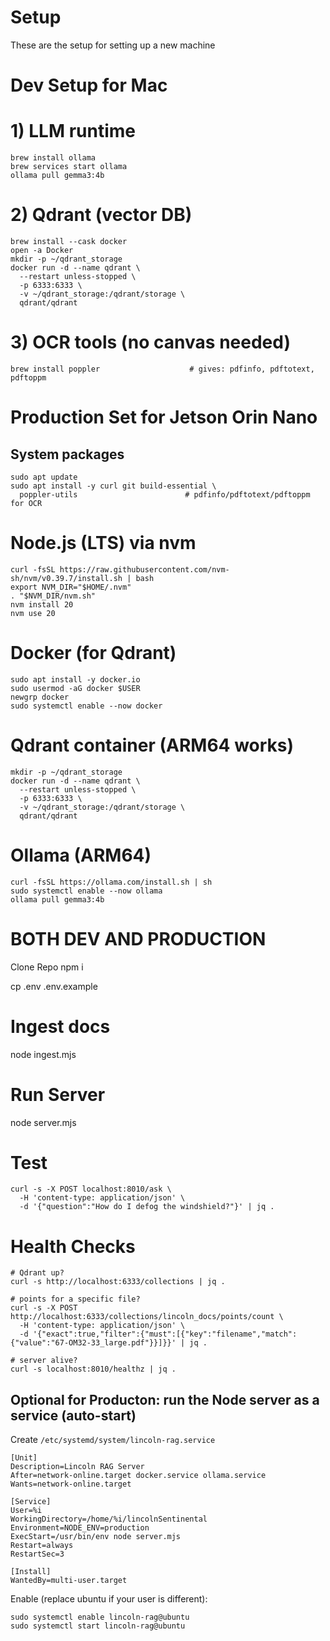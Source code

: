 # Setup
These are the setup for setting up a new machine

# Dev Setup for Mac

# 1) LLM runtime
```
brew install ollama
brew services start ollama
ollama pull gemma3:4b
```

# 2) Qdrant (vector DB)
```
brew install --cask docker
open -a Docker
mkdir -p ~/qdrant_storage
docker run -d --name qdrant \
  --restart unless-stopped \
  -p 6333:6333 \
  -v ~/qdrant_storage:/qdrant/storage \
  qdrant/qdrant
```

# 3) OCR tools (no canvas needed)
```
brew install poppler                    # gives: pdfinfo, pdftotext, pdftoppm
```

# Production Set for Jetson Orin Nano

## System packages
```
sudo apt update
sudo apt install -y curl git build-essential \
  poppler-utils                        # pdfinfo/pdftotext/pdftoppm for OCR
```

# Node.js (LTS) via nvm
```
curl -fsSL https://raw.githubusercontent.com/nvm-sh/nvm/v0.39.7/install.sh | bash
export NVM_DIR="$HOME/.nvm"
. "$NVM_DIR/nvm.sh"
nvm install 20
nvm use 20
```

# Docker (for Qdrant)
```
sudo apt install -y docker.io
sudo usermod -aG docker $USER
newgrp docker
sudo systemctl enable --now docker
```

# Qdrant container (ARM64 works)
```
mkdir -p ~/qdrant_storage
docker run -d --name qdrant \
  --restart unless-stopped \
  -p 6333:6333 \
  -v ~/qdrant_storage:/qdrant/storage \
  qdrant/qdrant
```

# Ollama (ARM64)
```
curl -fsSL https://ollama.com/install.sh | sh
sudo systemctl enable --now ollama
ollama pull gemma3:4b
```



# BOTH DEV AND PRODUCTION

Clone Repo
npm i

cp .env .env.example

# Ingest docs
node ingest.mjs

# Run Server
node server.mjs


# Test
```
curl -s -X POST localhost:8010/ask \
  -H 'content-type: application/json' \
  -d '{"question":"How do I defog the windshield?"}' | jq .
```

# Health Checks
```
# Qdrant up?
curl -s http://localhost:6333/collections | jq .

# points for a specific file?
curl -s -X POST http://localhost:6333/collections/lincoln_docs/points/count \
  -H 'content-type: application/json' \
  -d '{"exact":true,"filter":{"must":[{"key":"filename","match":{"value":"67-OM32-33_large.pdf"}}]}}' | jq .

# server alive?
curl -s localhost:8010/healthz | jq .
```


## Optional for Producton: run the Node server as a service (auto-start)

Create `/etc/systemd/system/lincoln-rag.service`

```
[Unit]
Description=Lincoln RAG Server
After=network-online.target docker.service ollama.service
Wants=network-online.target

[Service]
User=%i
WorkingDirectory=/home/%i/lincolnSentinental
Environment=NODE_ENV=production
ExecStart=/usr/bin/env node server.mjs
Restart=always
RestartSec=3

[Install]
WantedBy=multi-user.target
```

Enable (replace ubuntu if your user is different):

```
sudo systemctl enable lincoln-rag@ubuntu
sudo systemctl start lincoln-rag@ubuntu
```

